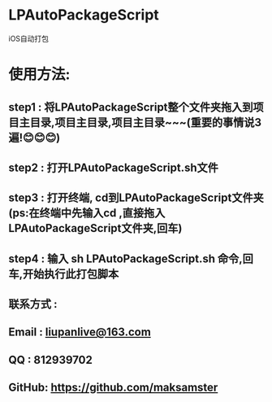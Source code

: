 # LPAutoPackageScript
iOS自动打包

# 使用方法:
## step1 : 将LPAutoPackageScript整个文件夹拖入到项目主目录,项目主目录,项目主目录~~~(重要的事情说3遍!😊😊😊)
## step2 : 打开LPAutoPackageScript.sh文件
## step3 : 打开终端, cd到LPAutoPackageScript文件夹 (ps:在终端中先输入cd ,直接拖入LPAutoPackageScript文件夹,回车)
## step4 : 输入 sh LPAutoPackageScript.sh 命令,回车,开始执行此打包脚本


## 联系方式 :
## Email : liupanlive@163.com
## QQ : 812939702
## GitHub: https://github.com/maksamster
